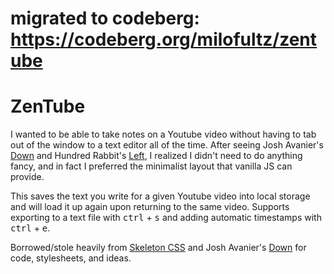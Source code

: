 # migrated to codeberg: https://codeberg.org/milofultz/zentube

# ZenTube

I wanted to be able to take notes on a Youtube video without having to tab out of the window to a text editor all of the time. After seeing Josh Avanier's [Down](https://down.avanier.now.sh) and Hundred Rabbit's [Left](https://github.com/hundredrabbits/left), I realized I didn't need to do anything fancy, and in fact I preferred the minimalist layout that vanilla JS can provide.

This saves the text you write for a given Youtube video into local storage and will load it up again upon returning to the same video. Supports exporting to a text file with <kbd>ctrl</kbd> + <kbd>s</kbd> and adding automatic timestamps with <kbd>ctrl</kbd> + <kbd>e</kbd>.

Borrowed/stole heavily from [Skeleton CSS](http://getskeleton.com/) and Josh Avanier's [Down](https://down.avanier.now.sh) for code, stylesheets, and ideas.


